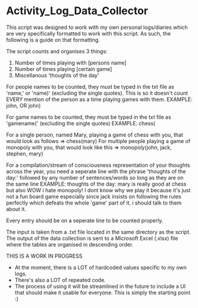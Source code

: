 # Activity_Log_Data_Collector
This script was designed to work with my own personal logs/diaries which are very specifically formatted to work with this script. As such, the following is a guide on that formatting. 

The script counts and organises 3 things:
1. Number of times playing with [persons name]
2. Number of times playing [certain game]
3. Miscellanous 'thoughts of the day'


For people names to be counted, they must be typed in the txt file as 'name,' or 'name)' (excluding the single quotes). This is so it doesn't count EVERY mention of the person as a time playing games with them. 
EXAMPLE: john,	OR	john) 

For game names to be counted, they must be typed in the txt file as 'gamename(' (excluding the single quotes)
EXAMPLE: chess(	

For a single person, named Mary, playing a game of chess with you, that would look as follows => chess(mary)
For multiple people playing a game of monopoly with you, that would look like this => monopoly(john, jack, stephen, mary)

For a compilation/stream of consciousness representation of your thoughts across the year, you need a seperate line with the phrase 'thoughts of the day:' followed by any number of sentences/words so long as they are on the same line 
EXAMPLE: thoughts of the day: mary is really good at chess but also WOW i hate monopoly! I dont know why we play it because it's just not a fun board game especially since jack insists on following the rules perfectly which defeats the whole 'game' part of it. i should talk to them about it. 

Every entry should be on a seperate line to be counted properly.

The input is taken from a .txt file located in the same directory as the script. 
The output of the data collection is sent to a Microsoft Excel (.xlsx) file where the tables are organised in descending order.


THIS IS A WORK IN PROGRESS
- At the moment, there is a LOT of hardcoded values specific to my own logs. 
- There's also a LOT of repeated code. 
- The process of using it will be streamlined in the future to include a UI that should make it usable for everyone. This is simply the starting point :) 